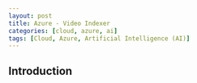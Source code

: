 ```yaml
---
layout: post
title: Azure - Video Indexer
categories: [cloud, azure, ai]
tags: [Cloud, Azure, Artificial Intelligence (AI)]
---
```


## Introduction

